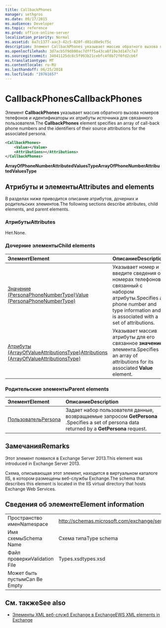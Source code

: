 ```yaml
---
title: CallbackPhones
manager: sethgros
ms.date: 09/17/2015
ms.audience: Developer
ms.topic: reference
ms.prod: office-online-server
localization_priority: Normal
ms.assetid: 8a7c1377-aac3-42c5-820f-d01cd8e9cf5c
description: Элемент CallbackPhones указывает массив обратного вызова номеров телефонов и идентификаторы их атрибуты источника для связанного пользователя.
ms.openlocfilehash: 3d7acb5f9d800ac7dfff5a43ca8f19e3d147c7a7
ms.sourcegitcommit: 34041125dc8c5f993b21cebfc4f8b72f0fd2cb6f
ms.translationtype: MT
ms.contentlocale: ru-RU
ms.lasthandoff: 06/25/2018
ms.locfileid: "19761657"
---
```

# <a name="callbackphones"></a><span data-ttu-id="a633a-103">CallbackPhones</span><span class="sxs-lookup"><span data-stu-id="a633a-103">CallbackPhones</span></span>

<span data-ttu-id="a633a-104">Элемент **CallbackPhones** указывает массив обратного вызова номеров телефонов и идентификаторы их атрибуты источника для связанного пользователя.</span><span class="sxs-lookup"><span data-stu-id="a633a-104">The **CallbackPhones** element specifies an array of call-back phone numbers and the identifiers of their source attributions for the associated persona.</span></span> 
  
```XML
<CallbackPhones>
    <Value></Value>
    <Attributions></Attributions>
</CallbackPhones>
```

 <span data-ttu-id="a633a-105">**ArrayOfPhoneNumberAttributedValuesType**</span><span class="sxs-lookup"><span data-stu-id="a633a-105">**ArrayOfPhoneNumberAttributedValuesType**</span></span>
## <a name="attributes-and-elements"></a><span data-ttu-id="a633a-106">Атрибуты и элементы</span><span class="sxs-lookup"><span data-stu-id="a633a-106">Attributes and elements</span></span>

<span data-ttu-id="a633a-107">В разделах ниже приводится описание атрибутов, дочерних и родительских элементов.</span><span class="sxs-lookup"><span data-stu-id="a633a-107">The following sections describe attributes, child elements, and parent elements.</span></span>
  
### <a name="attributes"></a><span data-ttu-id="a633a-108">Атрибуты</span><span class="sxs-lookup"><span data-stu-id="a633a-108">Attributes</span></span>

<span data-ttu-id="a633a-109">Нет.</span><span class="sxs-lookup"><span data-stu-id="a633a-109">None.</span></span>
  
### <a name="child-elements"></a><span data-ttu-id="a633a-110">Дочерние элементы</span><span class="sxs-lookup"><span data-stu-id="a633a-110">Child elements</span></span>

|<span data-ttu-id="a633a-111">**Элемент**</span><span class="sxs-lookup"><span data-stu-id="a633a-111">**Element**</span></span>|<span data-ttu-id="a633a-112">**Описание**</span><span class="sxs-lookup"><span data-stu-id="a633a-112">**Description**</span></span>|
|:-----|:-----|
|[<span data-ttu-id="a633a-113">Значение (PersonaPhoneNumberType)</span><span class="sxs-lookup"><span data-stu-id="a633a-113">Value (PersonaPhoneNumberType)</span></span>](value-personaphonenumbertype.md) <br/> |<span data-ttu-id="a633a-114">Указывает номер и введите сведения о номерах телефонов и связанный с набором атрибуты.</span><span class="sxs-lookup"><span data-stu-id="a633a-114">Specifies a phone number and type information and is associated with a set of attributions.</span></span>  <br/> |
|[<span data-ttu-id="a633a-115">Атрибуты (ArrayOfValueAttributionsType)</span><span class="sxs-lookup"><span data-stu-id="a633a-115">Attributions (ArrayOfValueAttributionsType)</span></span>](attributions-arrayofvalueattributionstype.md) <br/> |<span data-ttu-id="a633a-116">Указывает массив атрибуты для его связанное **значение** элемента.</span><span class="sxs-lookup"><span data-stu-id="a633a-116">Specifies an array of attributions for its associated **Value** element.</span></span>  <br/> |
   
### <a name="parent-elements"></a><span data-ttu-id="a633a-117">Родительские элементы</span><span class="sxs-lookup"><span data-stu-id="a633a-117">Parent elements</span></span>

|<span data-ttu-id="a633a-118">**Элемент**</span><span class="sxs-lookup"><span data-stu-id="a633a-118">**Element**</span></span>|<span data-ttu-id="a633a-119">**Описание**</span><span class="sxs-lookup"><span data-stu-id="a633a-119">**Description**</span></span>|
|:-----|:-----|
|[<span data-ttu-id="a633a-120">Пользователь</span><span class="sxs-lookup"><span data-stu-id="a633a-120">Persona</span></span>](persona.md) <br/> |<span data-ttu-id="a633a-121">Задает набор пользователя данные, возвращаемые запросом **GetPersona** .</span><span class="sxs-lookup"><span data-stu-id="a633a-121">Specifies a set of persona data returned by a **GetPersona** request.</span></span>  <br/> |
   
## <a name="remarks"></a><span data-ttu-id="a633a-122">Замечания</span><span class="sxs-lookup"><span data-stu-id="a633a-122">Remarks</span></span>

<span data-ttu-id="a633a-123">Этот элемент появился в Exchange Server 2013.</span><span class="sxs-lookup"><span data-stu-id="a633a-123">This element was introduced in Exchange Server 2013.</span></span>
  
<span data-ttu-id="a633a-124">Схема, описывающая этот элемент, находится в виртуальном каталоге IIS, в котором размещены веб-службы Exchange.</span><span class="sxs-lookup"><span data-stu-id="a633a-124">The schema that describes this element is located in the IIS virtual directory that hosts Exchange Web Services.</span></span>
  
## <a name="element-information"></a><span data-ttu-id="a633a-125">Сведения об элементе</span><span class="sxs-lookup"><span data-stu-id="a633a-125">Element information</span></span>

|||
|:-----|:-----|
|<span data-ttu-id="a633a-126">Пространство имен</span><span class="sxs-lookup"><span data-stu-id="a633a-126">Namespace</span></span>  <br/> |http://schemas.microsoft.com/exchange/services/2006/types  <br/> |
|<span data-ttu-id="a633a-127">Имя схемы</span><span class="sxs-lookup"><span data-stu-id="a633a-127">Schema Name</span></span>  <br/> |<span data-ttu-id="a633a-128">Схема типа</span><span class="sxs-lookup"><span data-stu-id="a633a-128">Type schema</span></span>  <br/> |
|<span data-ttu-id="a633a-129">Файл проверки</span><span class="sxs-lookup"><span data-stu-id="a633a-129">Validation File</span></span>  <br/> |<span data-ttu-id="a633a-130">Types.xsd</span><span class="sxs-lookup"><span data-stu-id="a633a-130">types.xsd</span></span>  <br/> |
|<span data-ttu-id="a633a-131">Может быть пустым</span><span class="sxs-lookup"><span data-stu-id="a633a-131">Can Be Empty</span></span>  <br/> ||
   
## <a name="see-also"></a><span data-ttu-id="a633a-132">См. также</span><span class="sxs-lookup"><span data-stu-id="a633a-132">See also</span></span>



- [<span data-ttu-id="a633a-133">Элементы XML веб-служб Exchange в Exchange</span><span class="sxs-lookup"><span data-stu-id="a633a-133">EWS XML elements in Exchange</span></span>](ews-xml-elements-in-exchange.md)


